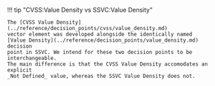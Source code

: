 !!! tip "CVSS:Value Density vs SSVC:Value Density"

    The [CVSS Value Density](../reference/decision_points/cvss/value_density.md)
    vector element was developed alongside the identically named
    [Value Density](../reference/decision_points/value_density.md) decision 
    point in SSVC. We intend for these two decision points to be interchangeable.
    The main difference is that the CVSS Value Density accomodates an explicit
    _Not Defined_ value, whereas the SSVC Value Density does not.
